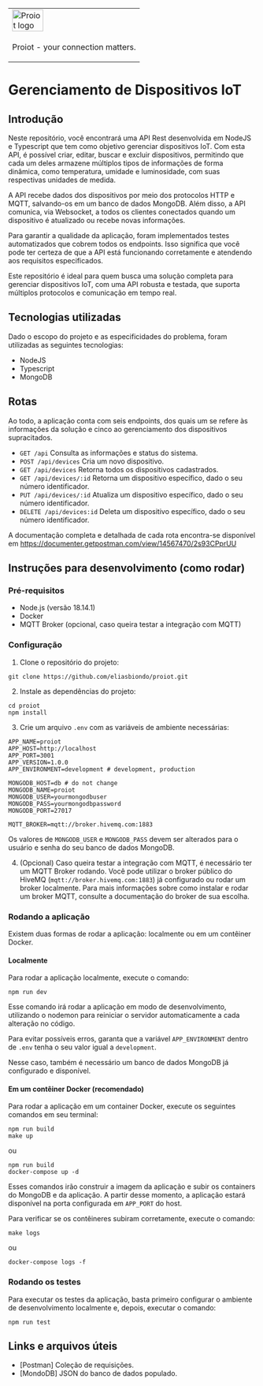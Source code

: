 <table>
<tr>
<td>
<a href= "https://www.proiot.com.br/"><img src="https://www.proiot.com.br/assets/images/logo-proiot-azul-branco-horiz-transp-1.png" alt="Proiot logo" border="0" width="50%"></a>
</td>
</tr>
<tr>
<td>
<p>Proiot - your connection matters.</p>
</td>
</tr>
</table>

# Gerenciamento de Dispositivos IoT
## Introdução
Neste repositório, você encontrará uma API Rest desenvolvida em NodeJS e Typescript que tem como objetivo gerenciar dispositivos IoT. Com esta API, é possível criar, editar, buscar e excluir dispositivos, permitindo que cada um deles armazene múltiplos tipos de informações de forma dinâmica, como temperatura, umidade e luminosidade, com suas respectivas unidades de medida.

A API recebe dados dos dispositivos por meio dos protocolos HTTP e MQTT, salvando-os em um banco de dados MongoDB. Além disso, a API comunica, via Websocket, a todos os clientes conectados quando um dispositivo é atualizado ou recebe novas informações.

Para garantir a qualidade da aplicação, foram implementados testes automatizados que cobrem todos os endpoints. Isso significa que você pode ter certeza de que a API está funcionando corretamente e atendendo aos requisitos especificados.

Este repositório é ideal para quem busca uma solução completa para gerenciar dispositivos IoT, com uma API robusta e testada, que suporta múltiplos protocolos e comunicação em tempo real.

## Tecnologias utilizadas
Dado o escopo do projeto e as especificidades do problema, foram utilizadas as seguintes tecnologias:

- NodeJS
- Typescript
- MongoDB

## Rotas
Ao todo, a aplicação conta com seis endpoints, dos quais um se refere às informações da solução e cinco ao gerenciamento dos dispositivos supracitados.

- `GET /api` Consulta as informações e status do sistema.
- `POST /api/devices` Cria um novo dispositivo.
- `GET /api/devices` Retorna todos os dispositivos cadastrados.
- `GET /api/devices/:id` Retorna um dispositivo específico, dado o seu número identificador.
- `PUT /api/devices/:id` Atualiza um dispositivo específico, dado o seu número identificador.
- `DELETE /api/devices:id` Deleta um dispositivo específico, dado o seu número identificador.

A documentação completa e detalhada de cada rota encontra-se disponível em https://documenter.getpostman.com/view/14567470/2s93CPprUU

## Instruções para desenvolvimento (como rodar)

### Pré-requisitos
- Node.js (versão 18.14.1)
- Docker
- MQTT Broker (opcional, caso queira testar a integração com MQTT)

### Configuração

1. Clone o repositório do projeto:

```
git clone https://github.com/eliasbiondo/proiot.git
```

2. Instale as dependências do projeto:

```
cd proiot
npm install
```

3. Crie um arquivo `.env` com as variáveis de ambiente necessárias:

```
APP_NAME=proiot
APP_HOST=http://localhost
APP_PORT=3001
APP_VERSION=1.0.0
APP_ENVIRONMENT=development # development, production

MONGODB_HOST=db # do not change
MONGODB_NAME=proiot
MONGODB_USER=yourmongodbuser
MONGODB_PASS=yourmongodbpassword
MONGODB_PORT=27017

MQTT_BROKER=mqtt://broker.hivemq.com:1883
```

Os valores de `MONGODB_USER` e `MONGODB_PASS` devem ser alterados para o usuário e senha do seu banco de dados MongoDB.

4. (Opcional) Caso queira testar a integração com MQTT, é necessário ter um MQTT Broker rodando. Você pode utilizar o broker público do HiveMQ (`mqtt://broker.hivemq.com:1883`) já configurado ou rodar um broker localmente. Para mais informações sobre como instalar e rodar um broker MQTT, consulte a documentação do broker de sua escolha.

### Rodando a aplicação
Existem duas formas de rodar a aplicação: localmente ou em um contêiner Docker.

#### Localmente
Para rodar a aplicação localmente, execute o comando:

`npm run dev`

Esse comando irá rodar a aplicação em modo de desenvolvimento, utilizando o nodemon para reiniciar o servidor automaticamente a cada alteração no código.

Para evitar possíveis erros, garanta que a variável `APP_ENVIRONMENT` dentro de `.env` tenha o seu valor igual a `development`.

Nesse caso, também é necessário um banco de dados MongoDB já configurado e disponível.

#### Em um contêiner Docker (recomendado)
Para rodar a aplicação em um container Docker, execute os seguintes comandos em seu terminal:

```
npm run build
make up
```

ou

```
npm run build
docker-compose up -d
```

Esses comandos irão construir a imagem da aplicação e subir os containers do MongoDB e da aplicação. A partir desse momento, a aplicação estará disponível na porta configurada em `APP_PORT` do host.

Para verificar se os contêineres subiram corretamente, execute o comando:

`make logs`

ou 

`docker-compose logs -f`

### Rodando os testes

Para executar os testes da aplicação, basta primeiro configurar o ambiente de desenvolvimento localmente e, depois, executar o comando:

`npm run test`

## Links e arquivos úteis

- [Postman] Coleção de requisições.
- [MondoDB] JSON do banco de dados populado.

